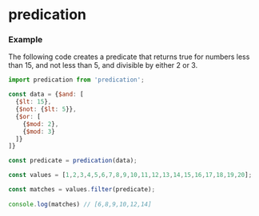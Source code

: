 # predication

### Example

The following code creates a predicate that returns true for numbers less than 15, and not less than 5, and divisible by either 2 or 3.

```javascript
import predication from 'predication';

const data = {$and: [
  {$lt: 15},
  {$not: {$lt: 5}},
  {$or: [
    {$mod: 2},
    {$mod: 3}
  ]}
]}

const predicate = predication(data);

const values = [1,2,3,4,5,6,7,8,9,10,11,12,13,14,15,16,17,18,19,20];

const matches = values.filter(predicate);
  
console.log(matches) // [6,8,9,10,12,14]
```
